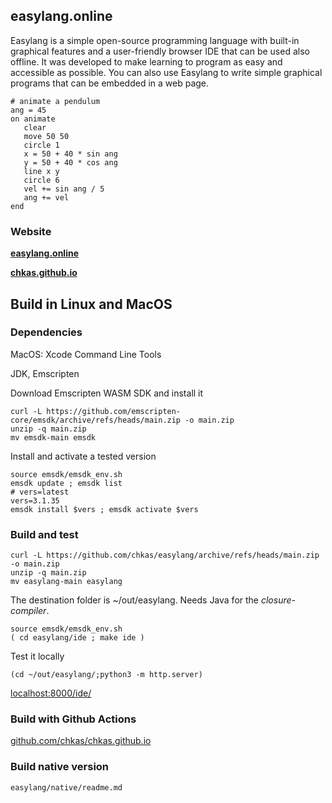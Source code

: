 ##  easylang.online

Easylang is a simple open-source programming language with built-in graphical features and a user-friendly browser IDE that can be used also offline. It was developed to make learning to program as easy and accessible as possible. You can also use Easylang to write simple graphical programs that can be embedded in a web page.

~~~
# animate a pendulum
ang = 45
on animate
   clear
   move 50 50
   circle 1
   x = 50 + 40 * sin ang
   y = 50 + 40 * cos ang
   line x y
   circle 6
   vel += sin ang / 5
   ang += vel
end
~~~

### Website

**[easylang.online](https://easylang.online/)**

**[chkas.github.io](https://chkas.github.io/)**

## Build in Linux and MacOS

### Dependencies

MacOS: Xcode Command Line Tools

JDK, Emscripten

Download Emscripten WASM SDK and install it

~~~
curl -L https://github.com/emscripten-core/emsdk/archive/refs/heads/main.zip -o main.zip
unzip -q main.zip
mv emsdk-main emsdk
~~~

Install and activate a tested version

~~~
source emsdk/emsdk_env.sh
emsdk update ; emsdk list
# vers=latest
vers=3.1.35
emsdk install $vers ; emsdk activate $vers
~~~

### Build and test

~~~
curl -L https://github.com/chkas/easylang/archive/refs/heads/main.zip -o main.zip
unzip -q main.zip
mv easylang-main easylang
~~~

The destination folder is ~/out/easylang. Needs Java for the *closure-compiler*.

~~~
source emsdk/emsdk_env.sh
( cd easylang/ide ; make ide )
~~~

Test it locally

~~~
(cd ~/out/easylang/;python3 -m http.server)
~~~

[localhost:8000/ide/](http://localhost:8000/ide/)

### Build with Github Actions

[github.com/chkas/chkas.github.io](https://github.com/chkas/chkas.github.io)

### Build native version

~~~
easylang/native/readme.md
~~~

